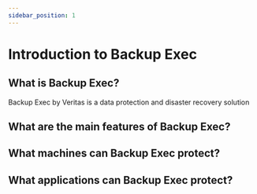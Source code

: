 ```yaml
---
sidebar_position: 1
---
```


# Introduction to Backup Exec

## What is Backup Exec?

Backup Exec by Veritas is a data protection and disaster recovery solution

## What are the main features of Backup Exec?


## What machines can Backup Exec protect?



## What applications can Backup Exec protect?

